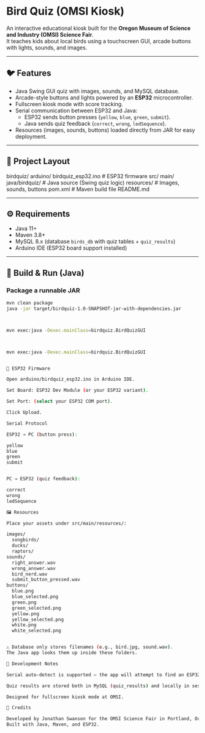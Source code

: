 # Bird Quiz (OMSI Kiosk)

An interactive educational kiosk built for the **Oregon Museum of Science and Industry (OMSI) Science Fair**.  
It teaches kids about local birds using a touchscreen GUI, arcade buttons with lights, sounds, and images.

---

## 🐦 Features
- Java Swing GUI quiz with images, sounds, and MySQL database.
- Arcade-style buttons and lights powered by an **ESP32** microcontroller.
- Fullscreen kiosk mode with score tracking.
- Serial communication between ESP32 and Java:
  - ESP32 sends button presses (`yellow`, `blue`, `green`, `submit`).
  - Java sends quiz feedback (`correct`, `wrong`, `ledSequence`).
- Resources (images, sounds, buttons) loaded directly from JAR for easy deployment.

---


## 📂 Project Layout
birdquiz/
arduino/
birdquiz_esp32.ino # ESP32 firmware
src/
main/
java/birdquiz/ # Java source (Swing quiz logic)
resources/ # Images, sounds, buttons
pom.xml # Maven build file
README.md



---

## ⚙️ Requirements
- Java 11+
- Maven 3.8+
- MySQL 8.x (database `birds_db` with quiz tables + `quiz_results`)
- Arduino IDE (ESP32 board support installed)

---

## 🚀 Build & Run (Java)

### Package a runnable JAR
```bash
mvn clean package
java -jar target/birdquiz-1.0-SNAPSHOT-jar-with-dependencies.jar



mvn exec:java -Dexec.mainClass=birdquiz.BirdQuizGUI



mvn exec:java -Dexec.mainClass=birdquiz.BirdQuizGUI


🔌 ESP32 Firmware

Open arduino/birdquiz_esp32.ino in Arduino IDE.

Set Board: ESP32 Dev Module (or your ESP32 variant).

Set Port: (select your ESP32 COM port).

Click Upload.

Serial Protocol

ESP32 → PC (button press):

yellow
blue
green
submit


PC → ESP32 (quiz feedback):

correct
wrong
ledSequence

🖼️ Resources

Place your assets under src/main/resources/:

images/
  songbirds/
  ducks/
  raptors/
sounds/
  right_answer.wav
  wrong_answer.wav
  bird_nerd.wav
  submit_button_pressed.wav
buttons/
  blue.png
  blue_selected.png
  green.png
  green_selected.png
  yellow.png
  yellow_selected.png
  white.png
  white_selected.png


⚠️ Database only stores filenames (e.g., bird.jpg, sound.wav).
The Java app looks them up inside these folders.

🧪 Development Notes

Serial auto-detect is supported — the app will attempt to find an ESP32 COM port automatically.

Quiz results are stored both in MySQL (quiz_results) and locally in session memory.

Designed for fullscreen kiosk mode at OMSI.

🙌 Credits

Developed by Jonathan Swanson for the OMSI Science Fair in Portland, Oregon.
Built with Java, Maven, and ESP32.